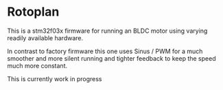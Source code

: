 Rotoplan
===============================================================================

This is a stm32f03x firmware for running an BLDC motor using varying readily
available hardware.

In contrast to factory firmware this one uses Sinus / PWM for a much smoother
and more silent running and tighter feedback to keep the speed much more
constant.

This is currently work in progress
